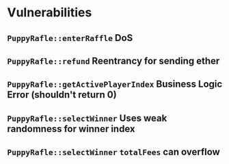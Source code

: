 # Vulnerabilities

## `PuppyRafle::enterRaffle` DoS

## `PuppyRafle::refund` Reentrancy for sending ether

## `PuppyRafle::getActivePlayerIndex` Business Logic Error (shouldn't return 0)

## `PuppyRafle::selectWinner` Uses weak randomness for winner index

## `PuppyRafle::selectWinner` `totalFees` can overflow